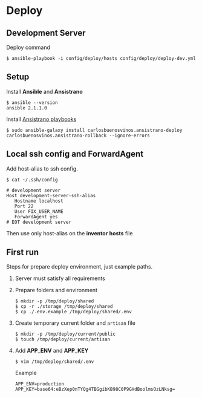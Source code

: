 # Deploy

## Development Server

Deploy command

```
$ ansible-playbook -i config/deploy/hosts config/deploy/deploy-dev.yml
```


## Setup 

Install **Ansible** and **Ansistrano**

```
$ ansible --version
ansible 2.1.1.0
```

Install [Ansistrano playbooks](https://github.com/ansistrano/deploy#installation)

```
$ sudo ansible-galaxy install carlosbuenosvinos.ansistrano-deploy carlosbuenosvinos.ansistrano-rollback --ignore-errors
```



## Local ssh config and ForwardAgent

Add host-alias to ssh config.
 
```
$ cat ~/.ssh/config

# development server
Host development-server-ssh-alias
   Hostname localhost
   Port 22
   User FIX_USER_NAME
   ForwardAgent yes
# EOT development server
```

Then use only host-alias on the **inventor** **hosts** file



## First run

Steps for prepare deploy environment, just example paths.

1. Server must satisfy all requirements
2. Prepare folders and environment

    ```
    $ mkdir -p /tmp/deploy/shared
    $ cp -r ./storage /tmp/deploy/shared
    $ cp ./.env.example /tmp/deploy/shared/.env
    ```
3. Create temporary current folder and `artisan` file

    ```
    $ mkdir -p /tmp/deploy/current/public
    $ touch /tmp/deploy/current/artisan
    
    ```
5. Add **APP_ENV** and **APP_KEY**

    ```
    $ vim /tmp/deploy/shared/.env
    ``` 
    
    Example
    
    ```
    APP_ENV=production
    APP_KEY=base64:eBzXep0nTYQg4TBGgibKB98C0P9GHdBoolmsOzLNksg=
    ```
